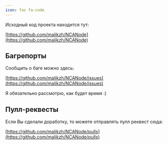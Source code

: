 ```yaml
---
icon: fas fa-code
---
```


Исходный код проекта находится тут:

[https://github.com/malikzh/NCANode](https://github.com/malikzh/NCANode)

## Багрепорты

Сообщить о баге можно здесь: 

[https://github.com/malikzh/NCANode/issues](https://github.com/malikzh/NCANode/issues)

Я обязательно рассмотрю, как будет время :)

## Пулл-реквесты

Если Вы сделали доработку, то можете отправлять пулл реквест сюда:

[https://github.com/malikzh/NCANode/pulls](https://github.com/malikzh/NCANode/pulls)
